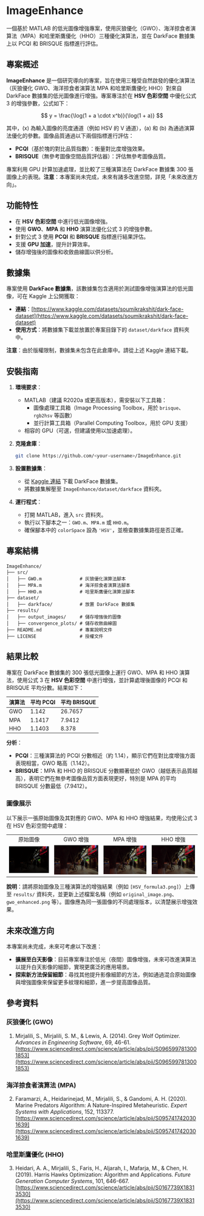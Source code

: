 # ImageEnhance

一個基於 MATLAB 的低光圖像增強專案，使用灰狼優化（GWO）、海洋掠食者演算法（MPA）和哈里斯鷹優化（HHO）三種優化演算法，並在 DarkFace 數據集上以 PCQI 和 BRISQUE 指標進行評估。

## 專案概述

**ImageEnhance** 是一個研究導向的專案，旨在使用三種受自然啟發的優化演算法（灰狼優化 GWO、海洋掠食者演算法 MPA 和哈里斯鷹優化 HHO）對來自 DarkFace 數據集的低光圖像進行增強。專案專注於在 **HSV 色彩空間** 中優化公式 3 的增強參數，公式如下：

$$ y = \frac{\log(1 + a \cdot x^b)}{\log(1 + a)} $$

其中，\(x\) 為輸入圖像的亮度通道（例如 HSV 的 V 通道），\(a\) 和 \(b\) 為通過演算法優化的參數。圖像品質通過以下兩個指標進行評估：
- **PCQI**（基於塊的對比品質指數）：衡量對比度增強效果。
- **BRISQUE**（無參考圖像空間品質評估器）：評估無參考圖像品質。

專案利用 GPU 計算加速處理，並比較了三種演算法在 DarkFace 數據集 300 張圖像上的表現。**注意**：本專案尚未完成，未來有諸多改進空間，詳見「未來改進方向」。

## 功能特性
- 在 **HSV 色彩空間** 中進行低光圖像增強。
- 使用 **GWO**、**MPA** 和 **HHO** 演算法優化公式 3 的增強參數。
- 針對公式 3 使用 **PCQI** 和 **BRISQUE** 指標進行結果評估。
- 支援 **GPU 加速**，提升計算效率。
- 儲存增強後的圖像和收斂曲線圖以供分析。

## 數據集
專案使用 **DarkFace 數據集**，該數據集包含適用於測試圖像增強演算法的低光圖像，可在 Kaggle 上公開獲取：
- **連結**：[https://www.kaggle.com/datasets/soumikrakshit/dark-face-dataset](https://www.kaggle.com/datasets/soumikrakshit/dark-face-dataset)
- **使用方式**：將數據集下載並放置於專案目錄下的 `dataset/darkface` 資料夾中。

**注意**：由於版權限制，數據集未包含在此倉庫中。請從上述 Kaggle 連結下載。

## 安裝指南
1. **環境要求**：
   - MATLAB（建議 R2020a 或更高版本），需安裝以下工具箱：
     - 圖像處理工具箱（Image Processing Toolbox，用於 `brisque`、`rgb2hsv` 等函數）
     - 並行計算工具箱（Parallel Computing Toolbox，用於 GPU 支援）
   - 相容的 GPU（可選，但建議使用以加速處理）。

2. **克隆倉庫**：
   ```bash
   git clone https://github.com/<your-username>/ImageEnhance.git
   ```

3. **設置數據集**：
   - 從 [Kaggle 連結](https://www.kaggle.com/datasets/soumikrakshit/dark-face-dataset) 下載 DarkFace 數據集。
   - 將數據集解壓至 `ImageEnhance/dataset/darkface` 資料夾。

4. **運行程式**：
   - 打開 MATLAB，進入 `src` 資料夾。
   - 執行以下腳本之一：`GWO.m`、`MPA.m` 或 `HHO.m`。
   - 確保腳本中的 `colorSpace` 設為 `'HSV'`，並檢查數據集路徑是否正確。

## 專案結構
```
ImageEnhance/
├── src/
│   ├── GWO.m              # 灰狼優化演算法腳本
│   ├── MPA.m              # 海洋掠食者演算法腳本
│   ├── HHO.m              # 哈里斯鷹優化演算法腳本
├── dataset/
│   ├── darkface/          # 放置 DarkFace 數據集
├── results/
│   ├── output_images/     # 儲存增強後的圖像
│   ├── convergence_plots/ # 儲存收斂曲線圖
├── README.md              # 專案說明文件
├── LICENSE                # 授權文件
```

## 結果比較
專案在 DarkFace 數據集的 300 張低光圖像上運行 GWO、MPA 和 HHO 演算法，使用公式 3 在 **HSV 色彩空間** 中進行增強，並計算處理後圖像的 PCQI 和 BRISQUE 平均分數。結果如下：

| 演算法 | 平均 PCQI | 平均 BRISQUE |
|--------|-----------|--------------|
| GWO    | 1.142     | 26.7657      |
| MPA    | 1.1417    | 7.9412       |
| HHO    | 1.1403    | 8.378        |

**分析**：
- **PCQI**：三種演算法的 PCQI 分數相近（約 1.14），顯示它們在對比度增強方面表現相當，GWO 略高（1.142）。
- **BRISQUE**：MPA 和 HHO 的 BRISQUE 分數顯著低於 GWO（越低表示品質越高），表明它們在無參考圖像品質方面表現更好，特別是 MPA 的平均 BRISQUE 分數最低（7.9412）。

### 圖像展示
以下展示一張原始圖像及其對應的 GWO、MPA 和 HHO 增強結果，均使用公式 3 在 HSV 色彩空間中處理：

<table>
  <tr>
    <td align="center">原始圖像</td>
    <td align="center">GWO 增強</td>
    <td align="center">MPA 增強</td>
    <td align="center">HHO 增強</td>
  </tr>
  <tr>
    <td><img src="results/original_image.png" width="200"></td>
    <td><img src="results/gwo_enhanced.png" width="200"></td>
    <td><img src="results/mpa_enhanced.png" width="200"></td>
    <td><img src="results/hho_enhanced.png" width="200"></td>
  </tr>
</table>

**說明**：請將原始圖像及三種演算法的增強結果（例如 `[HSV_formula3.png]`）上傳至 `results/` 資料夾，並更新上述檔案名稱（例如 `original_image.png`、`gwo_enhanced.png` 等）。圖像應為同一張圖像的不同處理版本，以清楚展示增強效果。

## 未來改進方向
本專案尚未完成，未來可考慮以下改進：
- **擴展至白天影像**：目前專案專注於低光（夜間）圖像增強，未來可改進演算法以提升白天影像的細節，實現更廣泛的應用場景。
- **探索新方法保留細節**：尋找其他提升影像細節的方法，例如通過混合原始圖像與增強圖像來保留更多紋理和細節，進一步提高圖像品質。

## 參考資料

### 灰狼優化 (GWO)
1. Mirjalili, S., Mirjalili, S. M., & Lewis, A. (2014). Grey Wolf Optimizer. *Advances in Engineering Software*, 69, 46-61. [https://www.sciencedirect.com/science/article/abs/pii/S0965997813001853](https://www.sciencedirect.com/science/article/abs/pii/S0965997813001853)

### 海洋掠食者演算法 (MPA)
2. Faramarzi, A., Heidarinejad, M., Mirjalili, S., & Gandomi, A. H. (2020). Marine Predators Algorithm: A Nature-Inspired Metaheuristic. *Expert Systems with Applications*, 152, 113377. [https://www.sciencedirect.com/science/article/abs/pii/S0957417420301639](https://www.sciencedirect.com/science/article/abs/pii/S0957417420301639)

### 哈里斯鷹優化 (HHO)
3. Heidari, A. A., Mirjalili, S., Faris, H., Aljarah, I., Mafarja, M., & Chen, H. (2019). Harris Hawks Optimization: Algorithm and Applications. *Future Generation Computer Systems*, 101, 646-667. [https://www.sciencedirect.com/science/article/abs/pii/S0167739X18313530](https://www.sciencedirect.com/science/article/abs/pii/S0167739X18313530)
